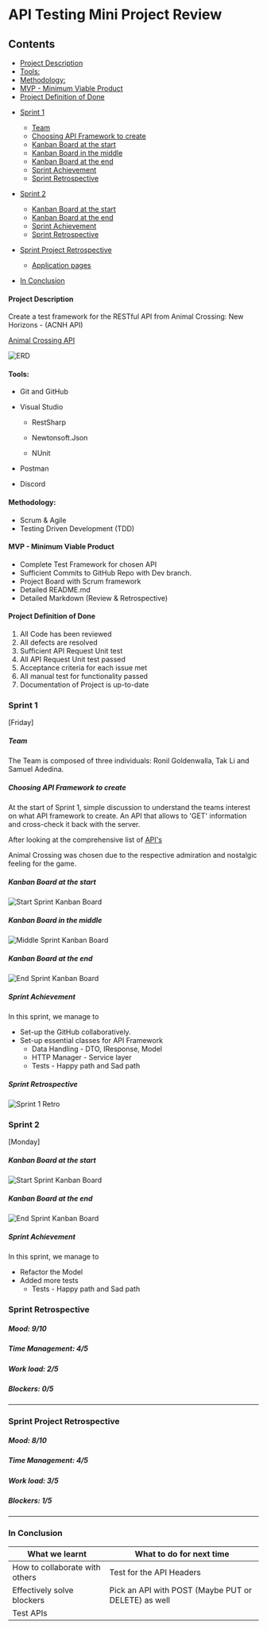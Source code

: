 # **API Testing Mini Project Review** 

## Contents

  * [Project Description](#project-description)
  * [Tools:](#tools-)
  * [Methodology:](#methodology-)
  * [MVP - Minimum Viable Product](#mvp---minimum-viable-product)
  * [Project Definition of Done](#project-definition-of-done)
- [Sprint 1](#sprint-1)
    + [Team](#team)
    + [Choosing API Framework to create](#choosing-api-framework-to-create)
    + [Kanban Board at the start](#kanban-board-at-the-start)
    + [Kanban Board in the middle](#kanban-board-in-the-middle)
    + [Kanban Board at the end](#kanban-board-at-the-end)
    + [Sprint Achievement](#sprint-achievement)
    + [Sprint Retrospective](#sprint-retrospective)
- [Sprint 2](#sprint-2)
    + [Kanban Board at the start](#kanban-board-at-the-start-1)
    + [Kanban Board at the end](#kanban-board-at-the-end-1)
    + [Sprint Achievement](#sprint-achievement-1)
    
    * [Sprint Retrospective](#sprint-retrospective-1)
- [Sprint Project Retrospective](#sprint-project-retrospective)
  * [Application pages](#application-pages)
- [In Conclusion](#in-conclusion)

#### Project Description

Create a test framework for the RESTful API from Animal Crossing: New Horizons -  (ACNH API)

 [Animal Crossing API](http://acnhapi.com/doc)

![ERD](Images/Images.jpg)

#### Tools:

- Git and GitHub

- Visual Studio

  - RestSharp

  - Newtonsoft.Json
  - NUnit

- Postman

- Discord

#### Methodology:

* Scrum & Agile
* Testing Driven Development (TDD)

#### MVP - Minimum Viable Product

- Complete Test Framework for chosen API
- Sufficient Commits to GitHub Repo with Dev branch.
- Project Board with Scrum framework
- Detailed README.md
- Detailed Markdown (Review & Retrospective)

#### Project Definition of Done

1. All Code has been reviewed
2. All defects are resolved
3. Sufficient API Request Unit test
4. All API Request Unit test passed
5. Acceptance criteria for each issue met
6. All manual test for functionality passed
7. Documentation of Project is up-to-date

### Sprint 1

[Friday]

##### Team

The Team is composed of three individuals: Ronil Goldenwalla, Tak Li and Samuel Adedina.

##### Choosing API Framework to create

At the start of Sprint 1, simple discussion to understand the teams interest on what API framework to create. An API that allows to 'GET' information and cross-check it back with the server.

After looking at the comprehensive list of [API's](https://github.com/public-apis/public-apis)

Animal Crossing was chosen due to the respective admiration and nostalgic feeling for the game.

##### Kanban Board at the start

![Start Sprint Kanban Board](Images/Sprint1_Start.JPG)

##### Kanban Board in the middle

![Middle Sprint Kanban Board](Images/Sprint1_Midle.JPG)

##### Kanban Board at the end

![End Sprint Kanban Board](Images/Sprint1_End.JPG)

##### Sprint Achievement

In this sprint, we manage to 

- Set-up the GitHub collaboratively.
- Set-up essential classes for API Framework
  * Data Handling - DTO, IResponse, Model
  * HTTP Manager - Service layer
  * Tests - Happy path and Sad path

##### Sprint Retrospective

![Sprint 1 Retro](Images/RetroSprint1.png)



### Sprint 2

[Monday]

##### Kanban Board at the start

![Start Sprint Kanban Board](Images/Sprint2_Start.JPG)

##### Kanban Board at the end

![End Sprint Kanban Board](Images/Sprint2_End.JPG)

##### Sprint Achievement

In this sprint, we manage to 

- Refactor the Model
- Added more tests
  * Tests - Happy path and Sad path

### Sprint Retrospective

##### Mood: 9/10



##### Time Management: 4/5




#####  Work load: 2/5



##### Blockers: 0/5



------------------------

### Sprint Project Retrospective

##### Mood: 8/10



##### Time Management: 4/5



#####  Work load: 3/5



##### Blockers: 1/5



-------------------------------



### In Conclusion

| What we learnt                 | What to do for next time                            |
| ------------------------------ | --------------------------------------------------- |
| How to collaborate with others | Test for the API Headers                            |
| Effectively solve blockers     | Pick an API with POST (Maybe PUT or DELETE) as well |
| Test APIs                      |                                                     |





